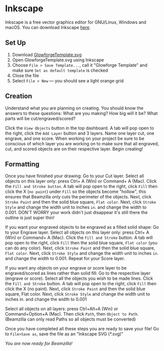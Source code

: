 # Inkscape
 
Inkscape is a free vector graphics editor for GNU/Linux, Windows and macOS. You can download Inkscape [here](https://inkscape.org/release/inkscape-1.2.2/).

<!-- A video tutorial can be found [here](https://drive.google.com/file/d/1h6DkFrqTs8azBbxr2fY-hahtvEaqBuQK/view?usp=drive_link), which you can follow as you read the instructions. -->


## Set Up

1. Download [GlowforgeTemplate.svg](GlowforgeTemplate.svg)
1. Open GlowforgeTemplate.svg using Inkscape
1. Choose `File > Save Template...`, call it "Glowforge Template" and make sure `Set as default template` is checked
1. Close the file
1. Select `File > New` — you should see a light orange grid

## Creation

Understand what you are planning on creating. You should know the answers to these questions: What are you making? How big will it be? What parts will be cut/engraved/scored?

Click the `View Objects` button in the top dashboard. A tab will pop open to the right, click the `Add Layer` button and 3 layers. Name one layer cut, one engrave, and one score. When working on your project be sure to be conscious of which layer you are working on to make sure that all engraved, cut, and scored objects are on their respective layer.
Begin creating!

## Formatting
Once you have finished your drawing: Go to your Cut layer. Select all objects on this layer only: press Ctrl+ A (Win) or Command+ A (Mac). Click the `Fill and Stroke button`. A tab will pop open to the right, click `Fill` then click the X (`no paint`) under `Fill` so the objects become "hollow", this ensures that Beamzilla only cuts the perimeter of the objects. Next, click `Stroke Paint` and then the solid blue square, `Flat color`. Next, click `Stroke Style` and change the width unit to inches `in`. and change the width to 0.001. DON'T WORRY your work didn't just disappear it's still there the outline is just super thin!

If you want your engraved objects to be engraved as a filled solid shape: Go to your Engrave layer. Select all objects on this layer only: press Ctrl+ A (Win) or Command+ A (Mac). Click the `Fill and Stroke` button. A tab will pop open to the right, click `Fill` then the solid blue square, `Flat color` (you can do any color). Next, click `Stroke Paint` and then the solid blue square, `Flat color`. Next, click `Stroke Style` and change the width unit to inches `in`. and change the width to 0.001. Repeat for your Score layer.

If you want any objects on your engrave or score layer to be engraved/scored as lines rather than solid fill: Go to the respective layer (engrave or score). Select all the objects you wish to be made lines. Click the `Fill and Stroke` button. A tab will pop open to the right, click `Fill` then click the X (no paint). Next, click `Stroke Paint` and then the solid blue square, Flat color. Next, click `Stroke Style` and change the width unit to inches in. and change the width to 0.001

Select all objects on all layers: press Ctrl+Alt+A (Win) or Command+Option+A (Mac). Then click `Path`, then `Object to Path`. (Beamzilla can only read Paths so all objects must be converted)

Once you have completed all these steps you are ready to save your file! Go to `File>Save as`, save the file as an "Inkscape SVG (*.svg)"

_You are now ready for Beamzilla!_


